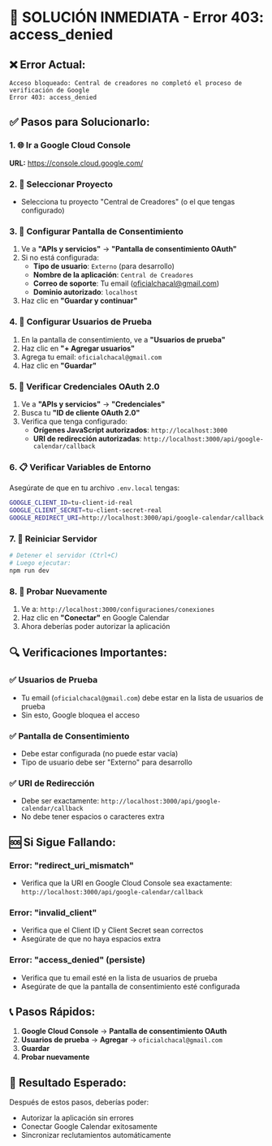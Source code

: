 # 🚨 SOLUCIÓN INMEDIATA - Error 403: access_denied

## ❌ Error Actual:
```
Acceso bloqueado: Central de creadores no completó el proceso de verificación de Google
Error 403: access_denied
```

## ✅ Pasos para Solucionarlo:

### 1. 🌐 Ir a Google Cloud Console
**URL:** https://console.cloud.google.com/

### 2. 📁 Seleccionar Proyecto
- Selecciona tu proyecto "Central de Creadores" (o el que tengas configurado)

### 3. 🔧 Configurar Pantalla de Consentimiento
1. Ve a **"APIs y servicios"** → **"Pantalla de consentimiento OAuth"**
2. Si no está configurada:
   - **Tipo de usuario**: `Externo` (para desarrollo)
   - **Nombre de la aplicación**: `Central de Creadores`
   - **Correo de soporte**: Tu email (oficialchacal@gmail.com)
   - **Dominio autorizado**: `localhost`
3. Haz clic en **"Guardar y continuar"**

### 4. 👥 Configurar Usuarios de Prueba
1. En la pantalla de consentimiento, ve a **"Usuarios de prueba"**
2. Haz clic en **"+ Agregar usuarios"**
3. Agrega tu email: `oficialchacal@gmail.com`
4. Haz clic en **"Guardar"**

### 5. 🔑 Verificar Credenciales OAuth 2.0
1. Ve a **"APIs y servicios"** → **"Credenciales"**
2. Busca tu **"ID de cliente OAuth 2.0"**
3. Verifica que tenga configurado:
   - **Orígenes JavaScript autorizados**: `http://localhost:3000`
   - **URI de redirección autorizadas**: `http://localhost:3000/api/google-calendar/callback`

### 6. 📋 Verificar Variables de Entorno
Asegúrate de que en tu archivo `.env.local` tengas:
```bash
GOOGLE_CLIENT_ID=tu-client-id-real
GOOGLE_CLIENT_SECRET=tu-client-secret-real
GOOGLE_REDIRECT_URI=http://localhost:3000/api/google-calendar/callback
```

### 7. 🔄 Reiniciar Servidor
```bash
# Detener el servidor (Ctrl+C)
# Luego ejecutar:
npm run dev
```

### 8. 🧪 Probar Nuevamente
1. Ve a: `http://localhost:3000/configuraciones/conexiones`
2. Haz clic en **"Conectar"** en Google Calendar
3. Ahora deberías poder autorizar la aplicación

## 🔍 Verificaciones Importantes:

### ✅ Usuarios de Prueba
- Tu email (`oficialchacal@gmail.com`) debe estar en la lista de usuarios de prueba
- Sin esto, Google bloquea el acceso

### ✅ Pantalla de Consentimiento
- Debe estar configurada (no puede estar vacía)
- Tipo de usuario debe ser "Externo" para desarrollo

### ✅ URI de Redirección
- Debe ser exactamente: `http://localhost:3000/api/google-calendar/callback`
- No debe tener espacios o caracteres extra

## 🆘 Si Sigue Fallando:

### Error: "redirect_uri_mismatch"
- Verifica que la URI en Google Cloud Console sea exactamente: `http://localhost:3000/api/google-calendar/callback`

### Error: "invalid_client"
- Verifica que el Client ID y Client Secret sean correctos
- Asegúrate de que no haya espacios extra

### Error: "access_denied" (persiste)
- Verifica que tu email esté en la lista de usuarios de prueba
- Asegúrate de que la pantalla de consentimiento esté configurada

## 📞 Pasos Rápidos:
1. **Google Cloud Console** → **Pantalla de consentimiento OAuth**
2. **Usuarios de prueba** → **Agregar** → `oficialchacal@gmail.com`
3. **Guardar**
4. **Probar nuevamente**

## 🎯 Resultado Esperado:
Después de estos pasos, deberías poder:
- Autorizar la aplicación sin errores
- Conectar Google Calendar exitosamente
- Sincronizar reclutamientos automáticamente
